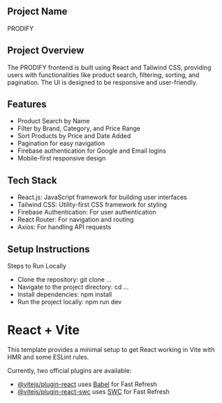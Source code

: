 ## Project Name

PRODIFY

## Project Overview

The PRODIFY frontend is built using React and Tailwind CSS, providing users with functionalities like product search, filtering, sorting, and pagination. The UI is designed to be responsive and user-friendly.

## Features

- Product Search by Name
- Filter by Brand, Category, and Price Range
- Sort Products by Price and Date Added
- Pagination for easy navigation
- Firebase authentication for Google and Email logins
- Mobile-first responsive design

## Tech Stack

- React.js: JavaScript framework for building user interfaces
- Tailwind CSS: Utility-first CSS framework for styling
- Firebase Authentication: For user authentication
- React Router: For navigation and routing
- Axios: For handling API requests

## Setup Instructions

Steps to Run Locally

- Clone the repository: git clone ...
- Navigate to the project directory: cd ...
- Install dependencies: npm install
- Run the project locally: npm run dev

# React + Vite

This template provides a minimal setup to get React working in Vite with HMR and some ESLint rules.

Currently, two official plugins are available:

- [@vitejs/plugin-react](https://github.com/vitejs/vite-plugin-react/blob/main/packages/plugin-react/README.md) uses [Babel](https://babeljs.io/) for Fast Refresh
- [@vitejs/plugin-react-swc](https://github.com/vitejs/vite-plugin-react-swc) uses [SWC](https://swc.rs/) for Fast Refresh
